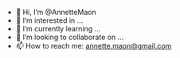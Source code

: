 - 👋 Hi, I’m @AnnetteMaon
- 👀 I’m interested in ...
- 🌱 I’m currently learning ...
- 💞️ I’m looking to collaborate on ...
- 📫 How to reach me: annette.maon@gmail.com

<!---
AnnetteMaon/AnnetteMaon is a ✨ special ✨ repository because its `README.md` (this file) appears on your GitHub profile.
You can click the Preview link to take a look at your changes.
--->
